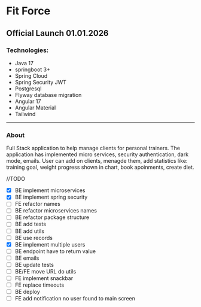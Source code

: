# Fit Force


## Official Launch 01.01.2026

### Technologies:
- Java 17
- springboot 3+
- Spring Cloud
- Spring Security JWT
- Postgresql
- Flyway database migration
- Angular 17
- Angular Material
- Tailwind
---
### About
Full Stack application to help manage clients for personal trainers. The application has implemented micro services, security authentication, dark mode, emails. User can add on clients, menagde them, add statistics like: training goal, weight progress shown in chart, book apoinments, create diet.

//TODO 
- [x] BE implement microservices
- [x] BE implement spring security
- [ ] FE refactor names
- [ ] BE refactor microservices names
- [ ] BE refactor package structure
- [ ] BE add tests
- [ ] BE add utils
- [ ] BE use records
- [x] BE implement multiple users
- [ ] BE endpoint have to return value
- [ ] BE emails
- [ ] BE update tests
- [ ] BE/FE move URL do utils
- [ ] FE implement snackbar
- [ ] FE replace timeouts
- [ ] BE deploy
- [ ] FE add notification no user found to main screen
